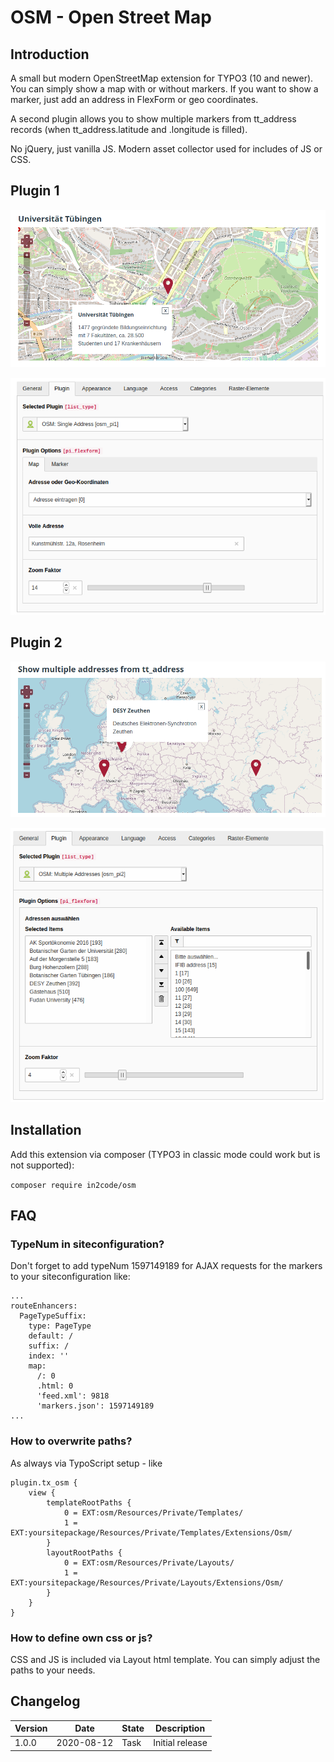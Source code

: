 # OSM - Open Street Map

## Introduction

A small but modern OpenStreetMap extension for TYPO3 (10 and newer). You can simply show a map with or without markers.
If you want to show a marker, just add an address in FlexForm or geo coordinates.

A second plugin allows you to show multiple markers from tt_address records (when tt_address.latitude and .longitude is
filled).

No jQuery, just vanilla JS. Modern asset collector used for includes of JS or CSS.

## Plugin 1

![screenshot_pi1_frontend.png](Documentation/Images/screenshot_pi1_frontend.png "Map in frontend")

![screenshot_pi1_backend.png](Documentation/Images/screenshot_pi1_backend.png "Plugin in backend")

## Plugin 2

![screenshot_pi1_frontend.png](Documentation/Images/screenshot_pi2_frontend.png "Map in frontend")

![screenshot_pi2_backend.png](Documentation/Images/screenshot_pi2_backend.png "Plugin in backend")

## Installation

Add this extension via composer (TYPO3 in classic mode could work but is not supported):

`composer require in2code/osm`

## FAQ

### TypeNum in siteconfiguration?

Don't forget to add typeNum 1597149189 for AJAX requests for the markers to your siteconfiguration like:

```
...
routeEnhancers:
  PageTypeSuffix:
    type: PageType
    default: /
    suffix: /
    index: ''
    map:
      /: 0
      .html: 0
      'feed.xml': 9818
      'markers.json': 1597149189
...
```

### How to overwrite paths?

As always via TypoScript setup - like

```
plugin.tx_osm {
    view {
        templateRootPaths {
            0 = EXT:osm/Resources/Private/Templates/
            1 = EXT:yoursitepackage/Resources/Private/Templates/Extensions/Osm/
        }
        layoutRootPaths {
            0 = EXT:osm/Resources/Private/Layouts/
            1 = EXT:yoursitepackage/Resources/Private/Layouts/Extensions/Osm/
        }
    }
}
```

### How to define own css or js?

CSS and JS is included via Layout html template. You can simply adjust the paths to your needs.

## Changelog

| Version    | Date       | State      | Description                                                                                                                                                                                |
| ---------- | ---------- | ---------- | ------------------------------------------------------------------------------------------------------------------------------------------------------------------------------------------ |
| 1.0.0      | 2020-08-12 | Task       | Initial release                                                                                                                                                                            |
